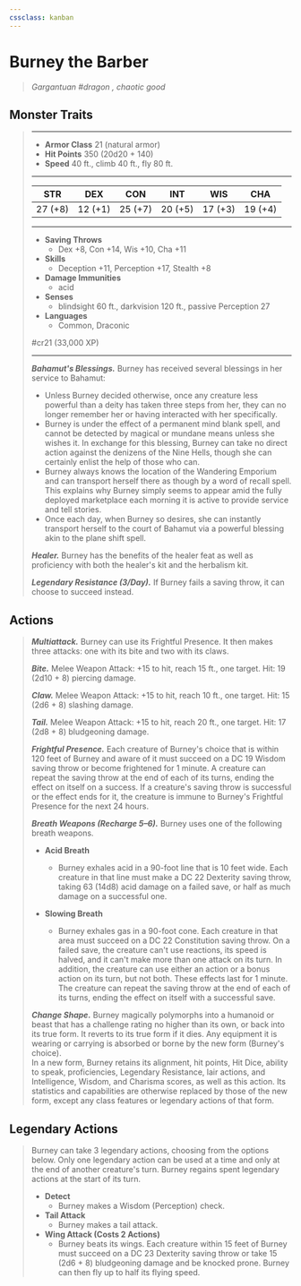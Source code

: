 ```yaml
---
cssclass: kanban
---
```


# Burney the Barber
>*Gargantuan #dragon , chaotic good*
## Monster Traits
>___
>- **Armor Class** 21 (natural armor)
>- **Hit Points** 350 (20d20 + 140)
>- **Speed** 40 ft., climb 40 ft., fly 80 ft.
>___
>|STR|DEX|CON|INT|WIS|CHA|
>|:---:|:---:|:---:|:---:|:---:|:---:|
>|27 (+8)|12 (+1)|25 (+7)|20 (+5)|17 (+3)|19 (+4)|
>___
>- **Saving Throws**
>	 - Dex +8, Con +14, Wis +10, Cha +11
>- **Skills**
>	 - Deception +11, Perception +17, Stealth +8
>- **Damage Immunities**
>	 - acid
>- **Senses**
>	 - blindsight 60 ft., darkvision 120 ft., passive Perception 27
>- **Languages**
>	 - Common, Draconic
>
> #cr21 (33,000 XP)
>___
>***Bahamut's Blessings.*** Burney has received several blessings in her service to Bahamut:  
>- Unless Burney decided otherwise, once any creature less powerful than a deity has taken three steps from her, they can no longer remember her or having interacted with her specifically.
>- Burney is under the effect of a permanent mind blank spell, and cannot be detected by magical or mundane means unless she wishes it. In exchange for this blessing, Burney can take no direct action against the denizens of the Nine Hells, though she can certainly enlist the help of those who can.
>- Burney always knows the location of the Wandering Emporium and can transport herself there as though by a word of recall spell. This explains why Burney simply seems to appear amid the fully deployed marketplace each morning it is active to provide service and tell stories.
>- Once each day, when Burney so desires, she can instantly transport herself to the court of Bahamut via a powerful blessing akin to the plane shift spell.
>
>***Healer.*** Burney has the benefits of the healer feat as well as proficiency with both the healer's kit and the herbalism kit.  
>
>***Legendary Resistance (3/Day).*** If Burney fails a saving throw, it can choose to succeed instead.  
>
## Actions
>***Multiattack.*** Burney can use its Frightful Presence. It then makes three attacks: one with its bite and two with its claws.  
>
>***Bite.*** Melee Weapon Attack: +15 to hit, reach 15 ft., one target. Hit: 19 (2d10 + 8) piercing damage.  
>
>***Claw.*** Melee Weapon Attack: +15 to hit, reach 10 ft., one target. Hit: 15 (2d6 + 8) slashing damage.  
>
>***Tail.*** Melee Weapon Attack: +15 to hit, reach 20 ft., one target. Hit: 17 (2d8 + 8) bludgeoning damage.  
>
>***Frightful Presence.*** Each creature of Burney's choice that is within 120 feet of Burney and aware of it must succeed on a DC 19 Wisdom saving throw or become frightened for 1 minute. A creature can repeat the saving throw at the end of each of its turns, ending the effect on itself on a success. If a creature's saving throw is successful or the effect ends for it, the creature is immune to Burney's Frightful Presence for the next 24 hours.  
>
>***Breath Weapons (Recharge 5–6).*** Burney uses one of the following breath weapons.  
>- **Acid Breath**
>	- Burney exhales acid in a 90-foot line that is 10 feet wide. Each creature in that line must make a DC 22 Dexterity saving throw, taking 63 (14d8) acid damage on a failed save, or half as much damage on a successful one.
>
>- **Slowing Breath**
>	- Burney exhales gas in a 90-foot cone. Each creature in that area must succeed on a DC 22 Constitution saving throw. On a failed save, the creature can't use reactions, its speed is halved, and it can't make more than one attack on its turn. In addition, the creature can use either an action or a bonus action on its turn, but not both. These effects last for 1 minute. The creature can repeat the saving throw at the end of each of its turns, ending the effect on itself with a successful save.
>
>
>***Change Shape.*** Burney magically polymorphs into a humanoid or beast that has a challenge rating no higher than its own, or back into its true form. It reverts to its true form if it dies. Any equipment it is wearing or carrying is absorbed or borne by the new form (Burney's choice).  
>In a new form, Burney retains its alignment, hit points, Hit Dice, ability to speak, proficiencies, Legendary Resistance, lair actions, and Intelligence, Wisdom, and Charisma scores, as well as this action. Its statistics and capabilities are otherwise replaced by those of the new form, except any class features or legendary actions of that form.  
>
## Legendary Actions
>Burney can take 3 legendary actions, choosing from the options below. Only one legendary action can be used at a time and only at the end of another creature's turn. Burney regains spent legendary actions at the start of its turn.
>
>- **Detect**
>	- Burney makes a Wisdom (Perception) check.
>- **Tail Attack**
>	- Burney makes a tail attack.
>- **Wing Attack (Costs 2 Actions)**
>	- Burney beats its wings. Each creature within 15 feet of Burney must succeed on a DC 23 Dexterity saving throw or take 15 (2d6 + 8) bludgeoning damage and be knocked prone. Burney can then fly up to half its flying speed.